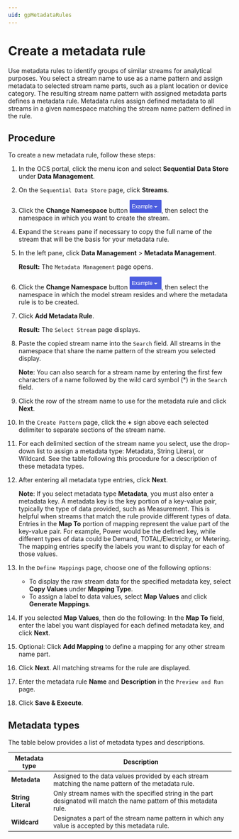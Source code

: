 ```yaml
---
uid: gpMetadataRules
---
```


# Create a metadata rule

Use metadata rules to identify groups of similar streams for analytical purposes. You select a stream name to use as a name pattern and assign metadata to selected stream name parts, such as a plant location or device category. The resulting stream name pattern with assigned metadata parts defines a metadata rule. Metadata rules assign defined metadata to all streams in a given namespace matching the stream name pattern defined in the rule.  

## Procedure

To create a new metadata rule, follow these steps:

1. In the OCS portal, click the menu icon and select **Sequential Data Store** under **Data Management**. 
2. On the `Sequential Data Store` page, click **Streams**.
3. Click the **Change Namespace** button ![Namespace button](images/namespace-btn.png), then select the namespace in which you want to create the stream.
4. Expand the `Streams` pane if necessary to copy the full name of the stream that will be the basis for your metadata rule.
5. In the left pane, click **Data Management** > **Metadata Management**.
 
   **Result:** The `Metadata Management` page opens.
 
1. Click the **Change Namespace** button ![Namespace button](images/namespace-btn.png), then select the namespace in which the model stream resides and where the metadata rule is to be created.
1. Click **Add Metadata Rule**.
 
   **Result:** The `Select Stream` page displays.
 
1. Paste the copied stream name into the `Search` field. All streams in the namespace that share the name pattern of the stream you selected display.

    **Note**: You can also search for a stream name by entering the first few characters of a name followed by the wild card symbol (*) in the `Search` field.
   
9. Click the row of the stream name to use for the metadata rule and click **Next**.
10. In the `Create Pattern` page, click the **+** sign above each selected delimiter to separate sections of the stream name.
11. For each delimited section of the stream name you select, use the drop-down list to assign a metadata type: Metadata, String Literal, or Wildcard. See the table following this procedure for a description of these metadata types. 
12. After entering all metadata type entries, click **Next**.

    **Note**: If you select metadata type **Metadata**, you must also enter a metadata key. A metadata key is the key portion of a key-value pair, typically the type of data provided, such as Measurement. This is helpful when streams that match the rule provide different types of data. Entries in the **Map To** portion of mapping represent the value part of the key-value pair. For example, Power would be the defined key, while different types of data could be Demand, TOTAL/Electricity, or Metering. The mapping entries specify the labels you want to display for each of those values.
    
13. In the `Define Mappings` page, choose one of the following options:
     - To display the raw stream data for the specified metadata key, select **Copy Values** under **Mapping Type**.
     - To assign a label to data values, select **Map Values** and click **Generate Mappings**.
14. If you selected **Map Values**, then do the following: In the **Map To** field, enter the label you want displayed for each defined metadata key, and click **Next**.
15. Optional: Click **Add Mapping** to define a mapping for any other stream name part.
16. Click **Next**. All matching streams for the rule are displayed.
17. Enter the metadata rule **Name** and **Description** in the `Preview and Run` page.
18. Click **Save & Execute**.

## Metadata types
The table below provides a list of metadata types and descriptions.<!--Vicki T. 6/25/21 -Is there anything else we want the user to know about these metadata types? It seemed odd that this table appears at the end of the procedure since metadata types are discussed/selected in steps 11 and 12. I recommend moving the table after the "Create a metadata rule" section. Angela Flores - Will hold off until we finalize guidelines for procedure.-->

| Metadata type                       | Description                                        |
|---------------------------------|------------------------------------------------------------|
| **Metadata**     | Assigned to the data values provided by each stream matching the name pattern of the metadata rule. |
| **String Literal**      | Only stream names with the specified string in the part designated will match the name pattern of this metadata rule. |
| **Wildcard**       | Designates a part of the stream name pattern in which any value is accepted by this metadata rule. |
